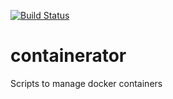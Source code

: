 [![Build Status](https://travis-ci.org/DmitryBogomolov/containerator.svg?branch=master)](https://travis-ci.org/DmitryBogomolov/containerator)

# containerator
Scripts to manage docker containers
